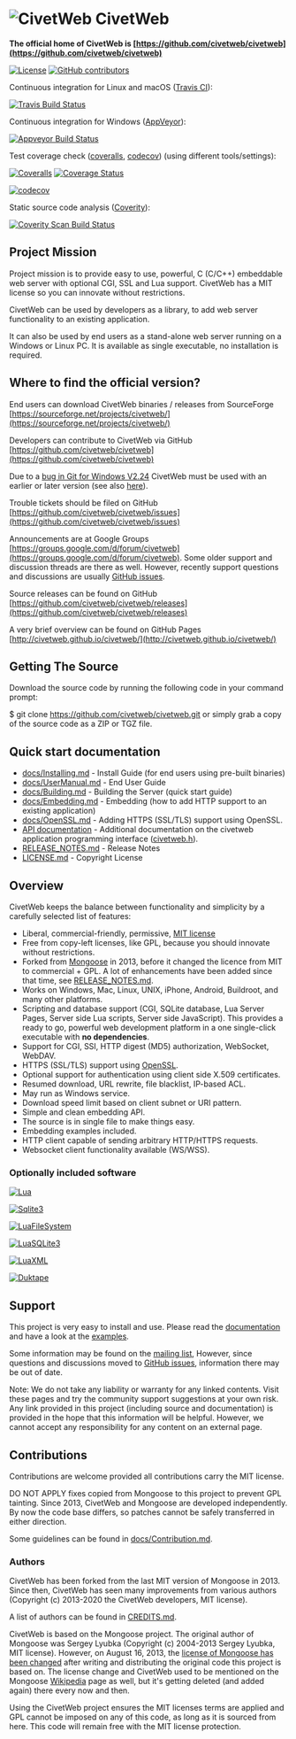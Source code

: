![CivetWeb](https://raw.githubusercontent.com/civetweb/civetweb/master/resources/civetweb_64x64.png "CivetWeb") CivetWeb
=======

**The official home of CivetWeb is [https://github.com/civetweb/civetweb](https://github.com/civetweb/civetweb)**

[![License](https://img.shields.io/badge/license-MIT-blue.svg)](https://opensource.org/licenses/MIT)
[![GitHub contributors](https://img.shields.io/github/contributors/civetweb/civetweb.svg)](https://github.com/civetweb/civetweb/blob/master/CREDITS.md)

Continuous integration for Linux and macOS ([Travis CI](https://travis-ci.org/civetweb/civetweb)):

[![Travis Build Status](https://travis-ci.org/civetweb/civetweb.svg?branch=master)](https://travis-ci.org/civetweb/civetweb)

Continuous integration for Windows ([AppVeyor](https://ci.appveyor.com/project/civetweb/civetweb)):

[![Appveyor Build Status](https://ci.appveyor.com/api/projects/status/github/civetweb/civetweb?svg=true)](https://ci.appveyor.com/project/civetweb/civetweb/branch/master)

Test coverage check ([coveralls](https://coveralls.io/github/civetweb/civetweb), [codecov](https://codecov.io/gh/civetweb/civetweb/branch/master)) (using different tools/settings):

[![Coveralls](https://img.shields.io/coveralls/civetweb/civetweb.svg?maxAge=3600)]()
[![Coverage Status](https://coveralls.io/repos/github/civetweb/civetweb/badge.svg?branch=master)](https://coveralls.io/github/civetweb/civetweb?branch=master)

[![codecov](https://codecov.io/gh/civetweb/civetweb/branch/master/graph/badge.svg)](https://codecov.io/gh/civetweb/civetweb)



Static source code analysis ([Coverity](https://scan.coverity.com/projects/5784)):

[![Coverity Scan Build Status](https://scan.coverity.com/projects/5784/badge.svg)](https://scan.coverity.com/projects/5784)



Project Mission
-----------------

Project mission is to provide easy to use, powerful, C (C/C++) embeddable web server with optional CGI, SSL and Lua support.
CivetWeb has a MIT license so you can innovate without restrictions.

CivetWeb can be used by developers as a library, to add web server functionality to an existing application.

It can also be used by end users as a stand-alone web server running on a Windows or Linux PC. It is available as single executable, no installation is required.


Where to find the official version?
-----------------------------------

End users can download CivetWeb binaries / releases from SourceForge
[https://sourceforge.net/projects/civetweb/](https://sourceforge.net/projects/civetweb/)

Developers can contribute to CivetWeb via GitHub
[https://github.com/civetweb/civetweb](https://github.com/civetweb/civetweb)

Due to a [bug in Git for Windows V2.24](https://github.com/git-for-windows/git/issues/2435)
CivetWeb must be used with an earlier or later version (see also [here](https://github.com/civetweb/civetweb/issues/812)).

Trouble tickets should be filed on GitHub
[https://github.com/civetweb/civetweb/issues](https://github.com/civetweb/civetweb/issues)

Announcements are at Google Groups
[https://groups.google.com/d/forum/civetweb](https://groups.google.com/d/forum/civetweb). 
Some older support and discussion threads are there as well. 
However, recently support questions and discussions are usually [GitHub issues](https://github.com/civetweb/civetweb/issues).

Source releases can be found on GitHub
[https://github.com/civetweb/civetweb/releases](https://github.com/civetweb/civetweb/releases)

A very brief overview can be found on GitHub Pages
[http://civetweb.github.io/civetweb/](http://civetweb.github.io/civetweb/)


Getting The Source
------------------
Download the source code by running the following code in your command prompt:

$ git clone https://github.com/civetweb/civetweb.git
or simply grab a copy of the source code as a ZIP or TGZ file.


Quick start documentation
--------------------------

- [docs/Installing.md](https://github.com/civetweb/civetweb/blob/master/docs/Installing.md) - Install Guide (for end users using pre-built binaries)
- [docs/UserManual.md](https://github.com/civetweb/civetweb/blob/master/docs/UserManual.md) - End User Guide
- [docs/Building.md](https://github.com/civetweb/civetweb/blob/master/docs/Building.md) - Building the Server (quick start guide)
- [docs/Embedding.md](https://github.com/civetweb/civetweb/blob/master/docs/Embedding.md) - Embedding (how to add HTTP support to an existing application)
- [docs/OpenSSL.md](https://github.com/civetweb/civetweb/blob/master/docs/OpenSSL.md) - Adding HTTPS (SSL/TLS) support using OpenSSL.
- [API documentation](https://github.com/civetweb/civetweb/tree/master/docs/api) - Additional documentation on the civetweb application programming interface ([civetweb.h](https://github.com/civetweb/civetweb/blob/master/include/civetweb.h)).
- [RELEASE_NOTES.md](https://github.com/civetweb/civetweb/blob/master/RELEASE_NOTES.md) - Release Notes
- [LICENSE.md](https://github.com/civetweb/civetweb/blob/master/LICENSE.md) - Copyright License


Overview
--------

CivetWeb keeps the balance between functionality and
simplicity by a carefully selected list of features:

- Liberal, commercial-friendly, permissive,
  [MIT license](http://en.wikipedia.org/wiki/MIT_License)
- Free from copy-left licenses, like GPL, because you should innovate without
  restrictions.
- Forked from [Mongoose](https://code.google.com/p/mongoose/) in 2013, before
  it changed the licence from MIT to commercial + GPL. A lot of enhancements
  have been added since that time, see
  [RELEASE_NOTES.md](https://github.com/civetweb/civetweb/blob/master/RELEASE_NOTES.md).
- Works on Windows, Mac, Linux, UNIX, iPhone, Android, Buildroot, and many
  other platforms.
- Scripting and database support (CGI, SQLite database, Lua Server Pages,
  Server side Lua scripts, Server side JavaScript).
  This provides a ready to go, powerful web development platform in a one
  single-click executable with **no dependencies**.
- Support for CGI, SSI, HTTP digest (MD5) authorization, WebSocket,
  WebDAV.
- HTTPS (SSL/TLS) support using [OpenSSL](https://www.openssl.org/).
- Optional support for authentication using client side X.509 certificates.
- Resumed download, URL rewrite, file blacklist, IP-based ACL.
- May run as Windows service.
- Download speed limit based on client subnet or URI pattern.
- Simple and clean embedding API.
- The source is in single file to make things easy.
- Embedding examples included.
- HTTP client capable of sending arbitrary HTTP/HTTPS requests.
- Websocket client functionality available (WS/WSS).


### Optionally included software

[![Lua](https://raw.githubusercontent.com/civetweb/civetweb/master/resources/lua-logo.jpg "Lua Logo")](http://lua.org)

[![Sqlite3](https://raw.githubusercontent.com/civetweb/civetweb/master/resources/sqlite3-logo.jpg "Sqlite3 Logo")](http://sqlite.org)

[![LuaFileSystem](https://raw.githubusercontent.com/civetweb/civetweb/master/resources/luafilesystem-logo.jpg "LuaFileSystem Logo")](http://keplerproject.github.io/luafilesystem/)

[![LuaSQLite3](https://raw.githubusercontent.com/civetweb/civetweb/master/resources/luasqlite-logo.jpg "LuaSQLite3 Logo")](http://lua.sqlite.org/index.cgi/index)

[![LuaXML](https://raw.githubusercontent.com/civetweb/civetweb/master/resources/luaxml-logo.jpg "LuaXML Logo")](https://github.com/n1tehawk/LuaXML)

[![Duktape](https://raw.githubusercontent.com/civetweb/civetweb/master/resources/duktape-logo.png "Duktape Logo")](http://duktape.org)


Support
-------

This project is very easy to install and use. 
Please read the [documentation](https://github.com/civetweb/civetweb/blob/master/docs/)
and have a look at the [examples](https://github.com/civetweb/civetweb/blob/master/examples/).

Some information may be found on the [mailing list](https://groups.google.com/d/forum/civetweb),
However, since questions and discussions moved to [GitHub issues](https://github.com/civetweb/civetweb/issues), information there may be out of date.

Note: We do not take any liability or warranty for any linked contents.  Visit these pages and try the community support suggestions at your own risk.
Any link provided in this project (including source and documentation) is provided in the hope that this information will be helpful.
However, we cannot accept any responsibility for any content on an external page.


Contributions
---------------

Contributions are welcome provided all contributions carry the MIT license.

DO NOT APPLY fixes copied from Mongoose to this project to prevent GPL tainting.
Since 2013, CivetWeb and Mongoose are developed independently.
By now the code base differs, so patches cannot be safely transferred in either direction.

Some guidelines can be found in [docs/Contribution.md](https://github.com/civetweb/civetweb/blob/master/docs/Contribution.md).


### Authors

CivetWeb has been forked from the last MIT version of Mongoose in 2013.
Since then, CivetWeb has seen many improvements from various authors
(Copyright (c) 2013-2020 the CivetWeb developers, MIT license).

A list of authors can be found in [CREDITS.md](https://github.com/civetweb/civetweb/blob/master/CREDITS.md).

CivetWeb is based on the Mongoose project.  The original author of Mongoose was
Sergey Lyubka (Copyright (c) 2004-2013 Sergey Lyubka, MIT license).
However, on August 16, 2013, the [license of Mongoose has been changed](https://groups.google.com/forum/#!topic/mongoose-users/aafbOnHonkI)
after writing and distributing the original code this project is based on.
The license change and CivetWeb used to be mentioned on the Mongoose
[Wikipedia](https://en.wikipedia.org/wiki/Mongoose_(web_server))
page as well, but it's getting deleted (and added again) there every
now and then.

Using the CivetWeb project ensures the MIT licenses terms are applied and
GPL cannot be imposed on any of this code, as long as it is sourced from
here. This code will remain free with the MIT license protection.

